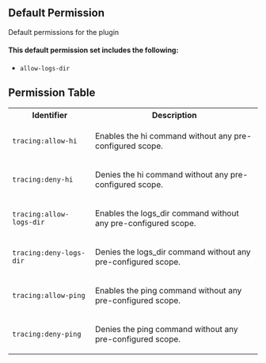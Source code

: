## Default Permission

Default permissions for the plugin

#### This default permission set includes the following:

- `allow-logs-dir`

## Permission Table

<table>
<tr>
<th>Identifier</th>
<th>Description</th>
</tr>


<tr>
<td>

`tracing:allow-hi`

</td>
<td>

Enables the hi command without any pre-configured scope.

</td>
</tr>

<tr>
<td>

`tracing:deny-hi`

</td>
<td>

Denies the hi command without any pre-configured scope.

</td>
</tr>

<tr>
<td>

`tracing:allow-logs-dir`

</td>
<td>

Enables the logs_dir command without any pre-configured scope.

</td>
</tr>

<tr>
<td>

`tracing:deny-logs-dir`

</td>
<td>

Denies the logs_dir command without any pre-configured scope.

</td>
</tr>

<tr>
<td>

`tracing:allow-ping`

</td>
<td>

Enables the ping command without any pre-configured scope.

</td>
</tr>

<tr>
<td>

`tracing:deny-ping`

</td>
<td>

Denies the ping command without any pre-configured scope.

</td>
</tr>
</table>

